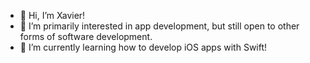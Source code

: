 - 👋 Hi, I’m Xavier!
- 👀 I’m primarily interested in app development, but still open to other forms of software development.
- 🌱 I’m currently learning how to develop iOS apps with Swift!


<!---
xavjones8/xavjones8 is a ✨ special ✨ repository because its `README.md` (this file) appears on your GitHub profile.
You can click the Preview link to take a look at your changes.
--->

